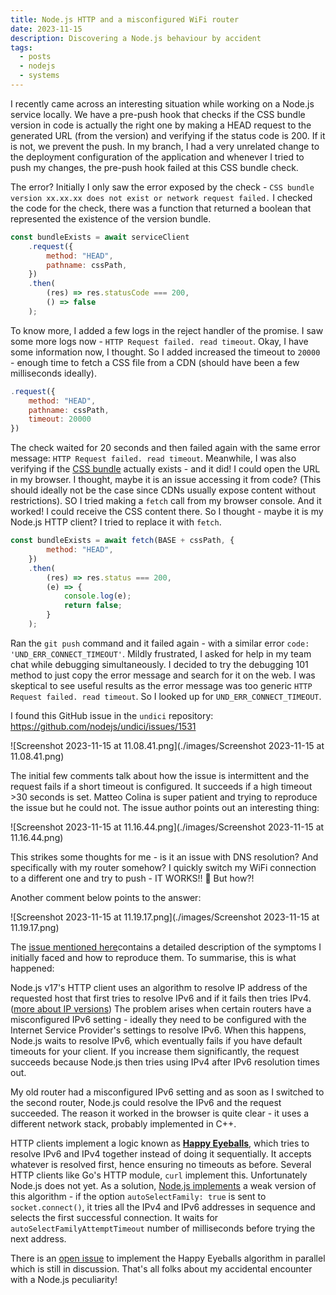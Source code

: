 ```yaml
---
title: Node.js HTTP and a misconfigured WiFi router
date: 2023-11-15
description: Discovering a Node.js behaviour by accident
tags:
  - posts
  - nodejs
  - systems
---
```

I recently came across an interesting situation while working on a Node.js service locally. We have a pre-push hook that checks if the CSS bundle version in code is actually the right one by making a HEAD request to the generated URL (from the version) and verifying if the status code is 200. If it is not, we prevent the push. In my branch, I had a very unrelated change to the deployment configuration of the application and whenever I tried to push my changes, the pre-push hook failed at this CSS bundle check.

The error? Initially I only saw the error exposed by the check - `CSS bundle version xx.xx.xx does not exist or network request failed.` I checked the code for the check, there was a function that returned a boolean that represented the existence of the version bundle.

```js
const bundleExists = await serviceClient
	.request({
		method: "HEAD",
		pathname: cssPath,
	})
	.then(
		(res) => res.statusCode === 200,
		() => false
	);
```

To know more, I added a few logs in the reject handler of the promise. I saw some more logs now - `HTTP Request failed. read timeout`. Okay, I have some information now, I thought. So I added increased the timeout to `20000` - enough time to fetch a CSS file from a CDN (should have been a few milliseconds ideally).

```js
.request({
	method: "HEAD",
	pathname: cssPath,
	timeout: 20000
})
```

The check waited for 20 seconds and then failed again with the same error message: `HTTP Request failed. read timeout`. Meanwhile, I was also verifying if the [CSS bundle](https://mosaic02.ztat.net/zds/dx-ui/lib/atom-74.0.27-73-72.css) actually exists - and it did! I could open the URL in my browser. I thought, maybe it is an issue accessing it from code? (This should ideally not be the case since CDNs usually expose content without restrictions). SO I tried making a `fetch` call from my browser console. And it worked! I could receive the CSS content there. So I thought - maybe it is my Node.js HTTP client? I tried to replace it with `fetch`.

```js
const bundleExists = await fetch(BASE + cssPath, {
		method: "HEAD",
	})
	.then(
		(res) => res.status === 200,
		(e) => {
			console.log(e);
			return false;
		}
	);
```

Ran the `git push` command and it failed again - with a similar error `code: 'UND_ERR_CONNECT_TIMEOUT'`. Mildly frustrated, I asked for help in my team chat while debugging simultaneously. I decided to try the debugging 101 method to just copy the error message and search for it on the web. I was skeptical to see useful results as the error message was too generic `HTTP Request failed. read timeout`. So I looked up for `UND_ERR_CONNECT_TIMEOUT`.

I found this GitHub issue in the `undici` repository: https://github.com/nodejs/undici/issues/1531

![Screenshot 2023-11-15 at 11.08.41.png](./images/Screenshot 2023-11-15 at 11.08.41.png)

The initial few comments talk about how the issue is intermittent and the request fails if a short timeout is configured. It succeeds if a high timeout >30 seconds is set. Matteo Colina is super patient and trying to reproduce the issue but he could not. The issue author points out an interesting thing:

![Screenshot 2023-11-15 at 11.16.44.png](./images/Screenshot 2023-11-15 at 11.16.44.png)

This strikes some thoughts for me - is it an issue with DNS resolution? And specifically with my router somehow? I quickly switch my WiFi connection to a different one and try to push - IT WORKS!! 🤯 But how?!

Another comment below points to the answer:

![Screenshot 2023-11-15 at 11.19.17.png](./images/Screenshot 2023-11-15 at 11.19.17.png)

The [issue mentioned here](https://github.com/nodejs/node/issues/41625)contains a detailed description of the symptoms I initially faced and how to reproduce them. To summarise, this is what happened:

Node.js v17's HTTP client uses an algorithm to resolve IP address of the requested host that first tries to resolve IPv6 and if it fails then tries IPv4. ([more about IP versions](https://beej.us/guide/bgnet/html/#ip-addresses-versions-4-and-6)) The problem arises when certain routers have a misconfigured IPv6 setting - ideally they need to be configured with the Internet Service Provider's settings to resolve IPv6. When this happens, Node.js waits to resolve IPv6, which eventually fails if you have default timeouts for your client. If you increase them significantly, the request succeeds because Node.js then tries using IPv4 after IPv6 resolution times out.

My old router had a misconfigured IPv6 setting and as soon as I switched to the second router, Node.js could resolve the IPv6 and the request succeeded. The reason it worked in the browser is quite clear - it uses a different network stack, probably implemented in C++.

HTTP clients implement a logic known as [**Happy Eyeballs**](https://en.wikipedia.org/wiki/Happy_Eyeballs), which tries to resolve IPv6 and IPv4 together instead of doing it sequentially. It accepts whatever is resolved first, hence ensuring no timeouts as before. Several HTTP clients like Go's HTTP module, `curl` implement this. Unfortunately Node.js does not yet. As a solution, [Node.js implements](https://github.com/nodejs/node/blob/2d1bc3d130bdd0c948f5ad5874387ab8ffd04a33/lib/net.js#L1401) a weak version of this algorithm - if the option `autoSelectFamily: true` is sent to `socket.connect()`, it tries all the IPv4 and IPv6 addresses in sequence and selects the first successful connection. It waits for `autoSelectFamilyAttemptTimeout` number of milliseconds before trying the next address.

There is an [open issue](https://github.com/nodejs/node/issues/48145) to implement the Happy Eyeballs algorithm in parallel which is still in discussion. That's all folks about my accidental encounter with a Node.js peculiarity!

